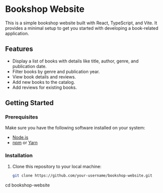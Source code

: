 # Bookshop Website

This is a simple bookshop website built with React, TypeScript, and Vite. It provides a minimal setup to get you started with developing a book-related application.

## Features

- Display a list of books with details like title, author, genre, and publication date.
- Filter books by genre and publication year.
- View book details and reviews.
- Add new books to the catalog.
- Add reviews for existing books.

## Getting Started

### Prerequisites

Make sure you have the following software installed on your system:

- [Node.js](https://nodejs.org/)
- [npm](https://www.npmjs.com/) or [Yarn](https://yarnpkg.com/)

### Installation

1. Clone this repository to your local machine:

   ```bash
   git clone https://github.com/your-username/bookshop-website.git
cd bookshop-website
